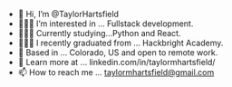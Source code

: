 - 👋 Hi, I’m @TaylorHartsfield
- 👩🏼‍💻 I’m interested in ... Fullstack development.
- 🙇🏼‍♀️ Currently studying...Python and React.
- 👩🏼‍🎓 I recently graduated from ... Hackbright Academy.
- 📍 Based in ... Colorado, US and open to remote work.
- 🔗 Learn more at ... linkedin.com/in/taylormhartsfield/
- 📫 How to reach me ... taylormhartsfield@gmail.com

<!---
TaylorHartsfield/TaylorHartsfield is a ✨ special ✨ repository because its `README.md` (this file) appears on your GitHub profile.
You can click the Preview link to take a look at your changes.
--->
